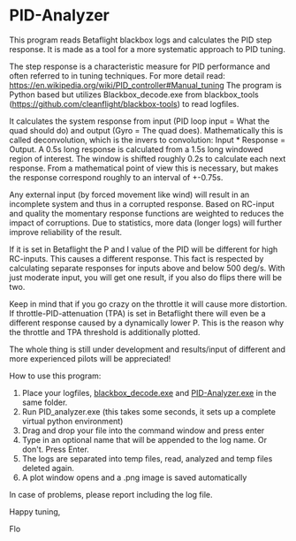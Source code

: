 # PID-Analyzer

This program reads Betaflight blackbox logs and calculates the PID step response. It is made as a tool for a more systematic approach to PID tuning.

The step response is a characteristic measure for PID performance and often referred to in tuning techniques.
For more detail read: https://en.wikipedia.org/wiki/PID_controller#Manual_tuning 
The program is Python based but utilizes Blackbox_decode.exe from blackbox_tools (https://github.com/cleanflight/blackbox-tools) to read logfiles.

It calculates the system response from input (PID loop input = What the quad should do) and output (Gyro = The quad does). Mathematically this is called deconvolution, which is the invers to convolution: Input * Response = Output. 
A 0.5s long response is calculated from a 1.5s long windowed region of interest. The window is shifted roughly 0.2s to calculate each next response. From a mathematical point of view this is necessary, but makes the response correspond roughly to an interval of +-0.75s.
 
Any external input (by forced movement like wind) will result in an incomplete system and thus in a corrupted response. Based on RC-input and quality the momentary response functions are weighted to reduces the impact of corruptions. Due to statistics, more data (longer logs) will further improve reliability of the result. 

If it is set in Betaflight the P and I value of the PID will be different for high RC-inputs. This causes a different response. This fact is respected by calculating separate responses for inputs above and below 500 deg/s. With just moderate input, you will get one result, if you also do flips there will be two.

Keep in mind that if you go crazy on the throttle it will cause more distortion.  If throttle-PID-attenuation (TPA) is set in Betaflight there will even be a different response caused by a dynamically lower P. This is the reason why the throttle and TPA threshold is additionally plotted.

The whole thing is still under development and results/input of different and more experienced pilots will be appreciated!
 
How to use this program:
1. Place your logfiles, [blackbox_decode.exe](https://github.com/cleanflight/blackbox-tools/releases/download/v0.4.3/blackbox-tools-0.4.3-windows.zip) and [PID-Analyzer.exe](http://bit.ly/2wdXMkC) in the same folder.
2. Run PID_analyzer.exe (this takes some seconds, it sets up a complete virtual python environment)
3. Drag and drop your file into the command window and press enter
4. Type in an optional name that will be appended to the log name. Or don't. Press Enter.
5. The logs are separated into temp files, read, analyzed and temp files deleted again. 
6. A plot window opens and a .png image is saved automatically

In case of problems, please report including the log file.




Happy tuning,

Flo

